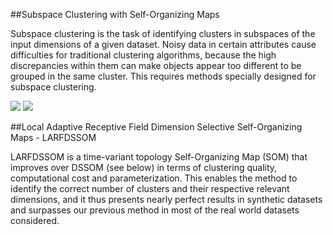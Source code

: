 ##Subspace Clustering with Self-Organizing Maps

Subspace clustering is the task of identifying clusters in subspaces of the input dimensions of a given dataset. Noisy data in certain attributes cause difficulties for traditional clustering algorithms, because the high discrepancies within them can make objects appear too different to be grouped in the same cluster. This requires methods specially designed for subspace clustering.

<img src=http://www.cin.ufpe.br/~hfb/projects/ProjectiveData3D.png></img>
<img src=http://www.cin.ufpe.br/~hfb/projects/ProjectiveData2D.png></img>

##Local Adaptive Receptive Field Dimension Selective Self-Organizing Maps - LARFDSSOM

LARFDSSOM is a time-variant topology Self-Organizing Map (SOM) that improves over DSSOM (see below) in terms of clustering quality, computational cost and parameterization. This enables the method to identify the correct number of clusters and their respective relevant dimensions, and it thus presents nearly perfect results in synthetic datasets and surpasses our previous method in most of the real world datasets considered.

